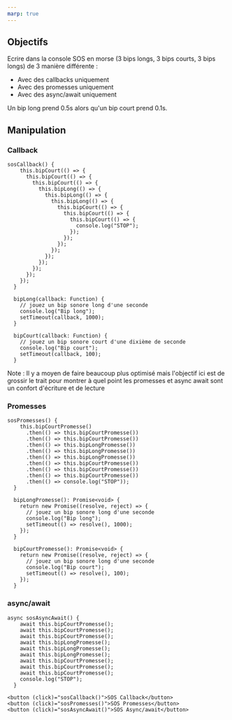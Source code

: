 ```yaml
---
marp: true
---
```


## Objectifs

Ecrire dans la console SOS en morse (3 bips longs, 3 bips courts, 3 bips longs) de 3 manière différente :
- Avec des callbacks uniquement
- Avec des promesses uniquement
- Avec des async/await uniquement

Un bip long prend 0.5s alors qu'un bip court prend 0.1s.

## Manipulation

### Callback

```typescript{style="font-size: 14pt"}
sosCallback() {
    this.bipCourt(() => {
      this.bipCourt(() => {
        this.bipCourt(() => {
          this.bipLong(() => {
            this.bipLong(() => {
              this.bipLong(() => {
                this.bipCourt(() => {
                  this.bipCourt(() => {
                    this.bipCourt(() => {
                      console.log("STOP");
                    });
                  });
                });
              });
            });
          });
        });
      });
    });
  }

  bipLong(callback: Function) {
    // jouez un bip sonore long d'une seconde
    console.log("Bip long");
    setTimeout(callback, 1000);
  }
  
  bipCourt(callback: Function) {
    // jouez un bip sonore court d'une dixième de seconde
    console.log("Bip court");
    setTimeout(callback, 100);
  }
```

Note : Il y a moyen de faire beaucoup plus optimisé mais l'objectif ici est de grossir le trait pour montrer à quel point les promesses et async await sont un confort d'écriture et de lecture

### Promesses

```typescript{style="font-size: 14pt"}
sosPromesses() {
    this.bipCourtPromesse()
      .then(() => this.bipCourtPromesse())
      .then(() => this.bipCourtPromesse())
      .then(() => this.bipLongPromesse())
      .then(() => this.bipLongPromesse())
      .then(() => this.bipLongPromesse())
      .then(() => this.bipCourtPromesse())
      .then(() => this.bipCourtPromesse())
      .then(() => this.bipCourtPromesse())
      .then(() => console.log("STOP"));
  }

  bipLongPromesse(): Promise<void> {
    return new Promise((resolve, reject) => {
      // jouez un bip sonore long d'une seconde
      console.log("Bip long");
      setTimeout(() => resolve(), 1000);
    });
  }
  
  bipCourtPromesse(): Promise<void> {
    return new Promise((resolve, reject) => {
      // jouez un bip sonore long d'une seconde
      console.log("Bip court");
      setTimeout(() => resolve(), 100);
    });
  }
```

### async/await

```typescript{style="font-size: 14pt"}
async sosAsyncAwait() {
    await this.bipCourtPromesse();
    await this.bipCourtPromesse();
    await this.bipCourtPromesse();
    await this.bipLongPromesse();
    await this.bipLongPromesse();
    await this.bipLongPromesse();
    await this.bipCourtPromesse();
    await this.bipCourtPromesse();
    await this.bipCourtPromesse();
    console.log("STOP");
  }
```

```html{style="font-size: 14pt"}
<button (click)="sosCallback()">SOS Callback</button>
<button (click)="sosPromesses()">SOS Promesses</button>
<button (click)="sosAsyncAwait()">SOS Async/await</button>
```